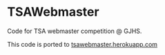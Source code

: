 # TSAWebmaster
Code for TSA webmaster competition @ GJHS.

This code is ported to [tsawebmaster.herokuapp.com](https://tsawebmaster.herokuapp.com)

